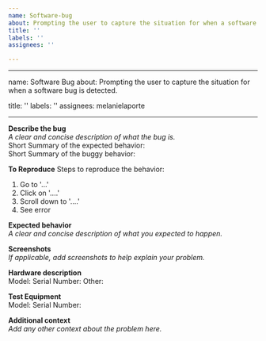 ```yaml
---
name: Software-bug
about: Prompting the user to capture the situation for when a software bug is detected.
title: ''
labels: ''
assignees: ''

---
```


---
name: Software Bug
about: Prompting the user to capture the situation for when a software bug is detected.

title: ''
labels: ''
assignees: melanielaporte

---

**Describe the bug**<br>
_A clear and concise description of what the bug is._<br>
Short Summary of the expected behavior:<br>
Short Summary of the buggy behavior:<br>
 
 
**To Reproduce**
Steps to reproduce the behavior:
1. Go to '...'
2. Click on '....'
3. Scroll down to '....'
4. See error
 
 
**Expected behavior**<br>
_A clear and concise description of what you expected to happen._<br>
 
 
**Screenshots**<br>
_If applicable, add screenshots to help explain your problem._<br>
 
 
**Hardware description**<br>
Model:
Serial Number:
Other:
 
**Test Equipment**<br>
Model:
Serial Number:

**Additional context**<br>
_Add any other context about the problem here._<br>
